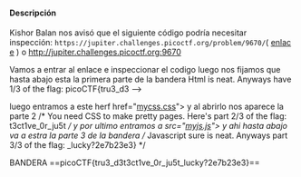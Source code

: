 #### Descripción

Kishor Balan nos avisó que el siguiente código podría necesitar inspección: `https://jupiter.challenges.picoctf.org/problem/9670/`( [enlace](https://jupiter.challenges.picoctf.org/problem/9670/) ) o http://jupiter.challenges.picoctf.org:9670

Vamos a entrar al enlace e inspeccionar el codigo
luego nos fijamos que hasta abajo esta la primera parte de la bandera
Html is neat. Anyways have 1/3 of the flag: picoCTF{tru3_d3 -->

luego entramos a este herf href="[mycss.css](https://jupiter.challenges.picoctf.org/problem/9670/mycss.css)">
y al abrirlo nos aparece la parte 2 
/* You need CSS to make pretty pages. Here's part 2/3 of the flag: t3ct1ve_0r_ju5t */
y por ultimo entramos a 
src="[myjs.js](https://jupiter.challenges.picoctf.org/problem/9670/myjs.js)"></script>
y ahi hasta abajo va a estra la parte 3 de la bandera
/* Javascript sure is neat. Anyways part 3/3 of the flag: _lucky?2e7b23e3} */

BANDERA
==picoCTF{tru3_d3t3ct1ve_0r_ju5t_lucky?2e7b23e3}==
